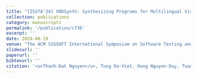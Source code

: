 ```yaml
---
title: "[ISSTA'24] VRDSynth: Synthesizing Programs for Multilingual Visually Rich Document Information Extraction."
collection: publications
category: manuscripts
permalink: '/publication/cf36'
excerpt: ''
date: 2024-06-19
venue: "The ACM SIGSOFT International Symposium on Software Testing and Analysis (ISSTA)"
slidesurl: ''
paperurl: ''
bibtexurl: ''
citation: '<u>Thanh-Dat Nguyen</u>, Tung Do-Viet, Hung Nguyen-Duy, Tuan-Hai Luu, Hung Le, <u>Bach Le</u>, Patanamon (Pick) Thongtanunam'
---
```

